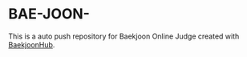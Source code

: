 # BAE-JOON-
This is a auto push repository for Baekjoon Online Judge created with [BaekjoonHub](https://github.com/BaekjoonHub/BaekjoonHub).
